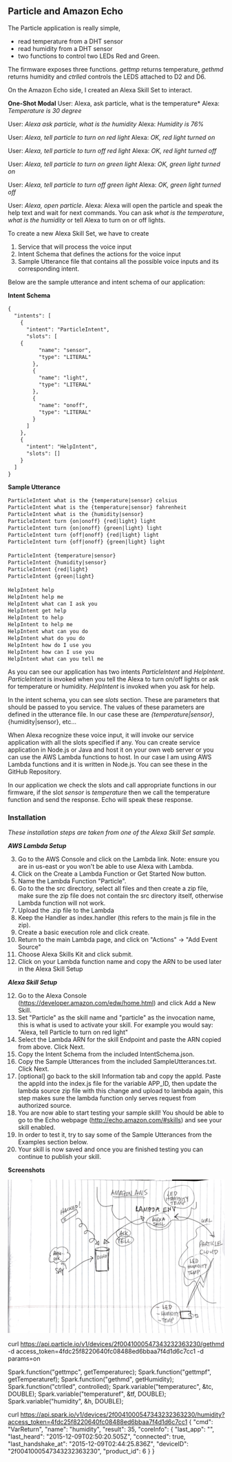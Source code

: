 Particle and Amazon Echo
------------------------

The Particle application is really simple, 

* read temperature from a DHT sensor
* read humidity from a DHT sensor
* two functions to control two LEDs Red and Green. 

The firmware exposes three functions. 
*gettmp* returns temperature, 
*gethmd* returns humidity and 
*ctrlled* controls the LEDS attached to D2 and D6.

On the Amazon Echo side, I created an Alexa Skill Set to interact.

**One-Shot Modal**
User: Alexa, ask particle, what is the temperature*
Alexa: *Temperature is 30 degree*

User: *Alexa ask particle, what is the humidity*
Alexa: *Humidity is 76%*

User: *Alexa, tell particle to turn on red light*
Alexa: *OK, red light turned on*

User: *Alexa, tell particle to turn off red light*
Alexa: *OK, red light turned off*

User: *Alexa, tell particle to turn on green light*
Alexa: *OK, green light turned on*

User: *Alexa, tell particle to turn off green light*
Alexa: *OK, green light turned off*

User: *Alexa, open particle*. 
Alexa: Alexa will open the particle and speak the help text and wait for next commands. You can ask *what is the temperature*, *what is the humidity* or tell Alexa to turn on or off lights.

To create a new Alexa Skill Set, we have to create 

1. Service that will process the voice input
2. Intent Schema that defines the actions for the voice input
2. Sample Utterance file that contains all the possible voice inputs and its corresponding intent.

Below are the sample utterance and intent schema of our application:

**Intent Schema**

    {
      "intents": [
        {
          "intent": "ParticleIntent",
          "slots": [
    	{
              "name": "sensor",
              "type": "LITERAL"
            },
            {
              "name": "light",
              "type": "LITERAL"
            },
            {
              "name": "onoff",
              "type": "LITERAL"
            }
          ]
        },
        {
          "intent": "HelpIntent",
          "slots": []
        }
      ]
    }

**Sample Utterance**

    ParticleIntent what is the {temperature|sensor} celsius
    ParticleIntent what is the {temperature|sensor} fahrenheit
    ParticleIntent what is the {humidity|sensor} 
    ParticleIntent turn {on|onoff} {red|light} light
    ParticleIntent turn {on|onoff} {green|light} light
    ParticleIntent turn {off|onoff} {red|light} light
    ParticleIntent turn {off|onoff} {green|light} light
    
    ParticleIntent {temperature|sensor}
    ParticleIntent {humidity|sensor}
    ParticleIntent {red|light} 
    ParticleIntent {green|light} 
    
    HelpIntent help
    HelpIntent help me
    HelpIntent what can I ask you
    HelpIntent get help
    HelpIntent to help
    HelpIntent to help me
    HelpIntent what can you do
    HelpIntent what do you do
    HelpIntent how do I use you
    HelpIntent how can I use you
    HelpIntent what can you tell me
As you can see our application has two intents *ParticleIntent* and *HelpIntent*. *ParticleIntent* is invoked when you tell the Alexa to turn on/off lights or ask for temperature or humidity. *HelpIntent* is invoked when you ask for help.

In the intent schema, you can see *slots* section. These are parameters that should be passed to you service. The values of these parameters are defined in the utterance file. In our case these are *{temperature|sensor}*, {humidity|sensor}, etc...

When Alexa recognize these voice input, it will invoke our service application with all the slots specified if any. You can create service application in Node.js or Java and host it on your own web server or you can use the AWS Lambda functions to host. In our case I am using AWS Lambda functions and it is written in Node.js. You can see these in the GitHub Repository.

In our application we check the slots and call appropriate functions in our firmware, if the slot *sensor* is *temperature* then we call the temperature function and send the response. Echo will speak these response.

### Installation
*These installation steps are taken from one of the Alexa Skill Set sample.*

***AWS Lambda Setup***

 3. Go to the AWS Console and click on the Lambda link. Note: ensure you
    are in us-east or you won't be able to use Alexa with Lambda.
 4. Click on the Create a Lambda Function or Get Started Now button.
 4. Name the Lambda Function "Particle".
 5. Go to the the src directory, select all files and then create a zip file, make sure the zip file does not contain the src directory itself, otherwise Lambda function will not work.
 6. Upload the .zip file to the Lambda
 7. Keep the Handler as index.handler (this refers to the main js file in the zip).
 8. Create a basic execution role and click create.
 9. Return to the main Lambda page, and click on "Actions" -> "Add Event Source"
 10. Choose Alexa Skills Kit and click submit.
 11. Click on your Lambda function name and copy the ARN to be used later in the Alexa Skill Setup

***Alexa Skill Setup***

 12. Go to the Alexa Console (https://developer.amazon.com/edw/home.html) and click Add a New Skill.
 13. Set "Particle" as the skill name and "particle" as the invocation name, this is what is used to activate your skill. For example you would say: "Alexa, tell Particle to turn on red light"
 14. Select the Lambda ARN for the skill Endpoint and paste the ARN copied from above. Click Next.
 15. Copy the Intent Schema from the included IntentSchema.json.
 16. Copy the Sample Utterances from the included SampleUtterances.txt. Click Next.
 17. [optional] go back to the skill Information tab and copy the appId. Paste the appId into the index.js file for the variable APP_ID,
   then update the lambda source zip file with this change and upload to lambda again, this step makes sure the lambda function only serves request from authorized source.
 18. You are now able to start testing your sample skill! You should be able to go to the Echo webpage (http://echo.amazon.com/#skills) and see your skill enabled.
 19. In order to test it, try to say some of the Sample Utterances from the Examples section below.
 20. Your skill is now saved and once you are finished testing you can continue to publish your skill.


**Screenshots**

![Workflow](https://github.com/ddaugher/alexa_photon_temp_humidity/blob/master/screenshots/workflow.png)

curl https://api.particle.io/v1/devices/2f0041000547343232363230/gethmd -d access_token=4fdc25f8220640fc08488ed6bbaa7f4d1d6c7cc1 -d params=on

  Spark.function("gettmpc", getTemperaturec);
    Spark.function("gettmpf", getTemperaturef);
    Spark.function("gethmd", getHumidity);
    Spark.function("ctrlled", controlled);
    Spark.variable("temperaturec", &tc, DOUBLE);
    Spark.variable("temperaturef", &tf, DOUBLE);
    Spark.variable("humidity", &h, DOUBLE);

curl https://api.spark.io/v1/devices/2f0041000547343232363230/humidity?access_token=4fdc25f8220640fc08488ed6bbaa7f4d1d6c7cc1
{
  "cmd": "VarReturn",
  "name": "humidity",
  "result": 35,
  "coreInfo": {
    "last_app": "",
    "last_heard": "2015-12-09T02:50:20.505Z",
    "connected": true,
    "last_handshake_at": "2015-12-09T02:44:25.836Z",
    "deviceID": "2f0041000547343232363230",
    "product_id": 6
  }
}
